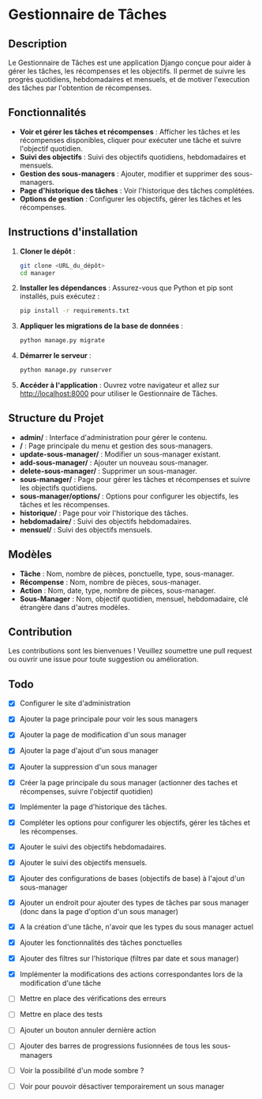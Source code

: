 # Gestionnaire de Tâches

## Description

Le Gestionnaire de Tâches est une application Django conçue pour aider à gérer les tâches, les récompenses et les objectifs. Il permet de suivre les progrès quotidiens, hebdomadaires et mensuels, et de motiver l'execution des tâches par l'obtention de récompenses.

## Fonctionnalités

- **Voir et gérer les tâches et récompenses** : Afficher les tâches et les récompenses disponibles, cliquer pour exécuter une tâche et suivre l'objectif quotidien.
- **Suivi des objectifs** : Suivi des objectifs quotidiens, hebdomadaires et mensuels.
- **Gestion des sous-managers** : Ajouter, modifier et supprimer des sous-managers.
- **Page d'historique des tâches** : Voir l'historique des tâches complétées.
- **Options de gestion** : Configurer les objectifs, gérer les tâches et les récompenses.

## Instructions d'installation

1. **Cloner le dépôt** :
   ```bash
   git clone <URL_du_dépôt>
   cd manager
   ```

2. **Installer les dépendances** :
   Assurez-vous que Python et pip sont installés, puis exécutez :
   ```bash
   pip install -r requirements.txt
   ```

3. **Appliquer les migrations de la base de données** :
   ```bash
   python manage.py migrate
   ```

4. **Démarrer le serveur** :
   ```bash
   python manage.py runserver
   ```

5. **Accéder à l'application** :
   Ouvrez votre navigateur et allez sur [http://localhost:8000](http://localhost:8000) pour utiliser le Gestionnaire de Tâches.

## Structure du Projet

- **admin/** : Interface d'administration pour gérer le contenu.
- **/** : Page principale du menu et gestion des sous-managers.
- **update-sous-manager/** : Modifier un sous-manager existant.
- **add-sous-manager/** : Ajouter un nouveau sous-manager.
- **delete-sous-manager/** : Supprimer un sous-manager.
- **sous-manager/** : Page pour gérer les tâches et récompenses et suivre les objectifs quotidiens.
- **sous-manager/options/** : Options pour configurer les objectifs, les tâches et les récompenses.
- **historique/** : Page pour voir l'historique des tâches.
- **hebdomadaire/** : Suivi des objectifs hebdomadaires.
- **mensuel/** : Suivi des objectifs mensuels.

## Modèles

- **Tâche** : Nom, nombre de pièces, ponctuelle, type, sous-manager.
- **Récompense** : Nom, nombre de pièces, sous-manager.
- **Action** : Nom, date, type, nombre de pièces, sous-manager.
- **Sous-Manager** : Nom, objectif quotidien, mensuel, hebdomadaire,  clé étrangère dans d'autres modèles.

## Contribution

Les contributions sont les bienvenues ! Veuillez soumettre une pull request ou ouvrir une issue pour toute suggestion ou amélioration.

## Todo

- [x] Configurer le site d'administration
- [x] Ajouter la page principale pour voir les sous managers
- [x] Ajouter la page de modification d'un sous manager
- [x] Ajouter la page d'ajout d'un sous manager
- [x] Ajouter la suppression d'un sous manager
- [x] Créer la page principale du sous manager (actionner des taches et récompenses, suivre l'objectif quotidien)
- [x] Implémenter la page d'historique des tâches.
- [x] Compléter les options pour configurer les objectifs, gérer les tâches et les récompenses.
- [x] Ajouter le suivi des objectifs hebdomadaires.
- [x] Ajouter le suivi des objectifs mensuels.
- [x] Ajouter des configurations de bases (objectifs de base) à l'ajout d'un sous-manager
- [x] Ajouter un endroit pour ajouter des types de tâches par sous manager (donc dans la page d'option d'un sous manager)
- [x] A la création d'une tâche, n'avoir que les types du sous manager actuel
- [x] Ajouter les fonctionnalités des tâches ponctuelles
- [x] Ajouter des filtres sur l'historique (filtres par date et sous manager)
- [x] Implémenter la modifications des actions correspondantes lors de la modification d'une tâche
- [ ] Mettre en place des vérifications des erreurs
- [ ] Mettre en place des tests
- [ ] Ajouter un bouton annuler dernière action
- [ ] Ajouter des barres de progressions fusionnées de tous les sous-managers
- [ ] Voir la possibilité d'un mode sombre ?
- [ ] Voir pour pouvoir désactiver temporairement un sous manager

